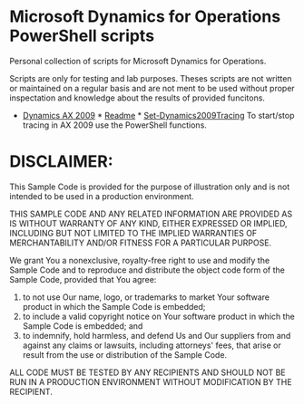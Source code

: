 ﻿# Microsoft Dynamics for Operations PowerShell scripts
Personal collection of scripts for Microsoft Dynamics for Operations.

Scripts are only for testing and lab purposes.
Theses scripts are not written or maintained on a regular basis and are not ment to be used without proper inspectation and knowledge about the results of provided funcitons.

* [Dynamics AX 2009](./2009)
        * [Readme](./2009/README.md)
        * [Set-Dynamics2009Tracing](./2009/Set-Dynamics2009Tracing.ps1) To start/stop tracing in AX 2009 use the PowerShell functions.

# DISCLAIMER:

This Sample Code is provided for the purpose of illustration only and is not intended to be used in a production environment.

THIS SAMPLE CODE AND ANY RELATED INFORMATION ARE PROVIDED AS IS
WITHOUT WARRANTY OF ANY KIND, EITHER EXPRESSED OR IMPLIED, INCLUDING BUT NOT LIMITED
TO THE IMPLIED WARRANTIES OF MERCHANTABILITY AND/OR FITNESS FOR A PARTICULAR PURPOSE.

We grant You a nonexclusive, royalty-free right to use and modify the Sample Code
and to reproduce and distribute the object code form of the Sample Code, provided
that You agree:
1. 	to not use Our name, logo, or trademarks to market Your software
        product in which the Sample Code is embedded; 
2. 	to include a valid copyright notice on Your software product in which 
        the Sample Code is embedded; and 
3.	to indemnify, hold harmless, and defend Us and Our suppliers from and 
        against any claims or lawsuits, including attorneys' fees, that arise 
        or result from the use or distribution of the Sample Code.



ALL CODE MUST BE TESTED BY ANY RECIPIENTS AND SHOULD NOT BE RUN IN A PRODUCTION ENVIRONMENT WITHOUT MODIFICATION BY THE RECIPIENT.
